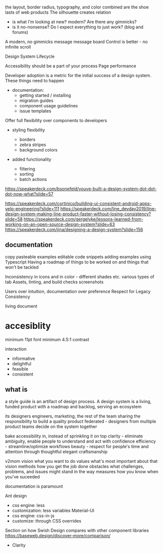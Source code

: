 the layout, border radius, typography, and color combined are the shoe lasts of web products
The silhouette creates relation

- is what I'm looking at new? modern? Are there any gimmicks?
- is it no-nonsense? Do I expect everything to just work? (blog and forums)

A modern, no gimmicks message message board
Control is better - no infinite scroll

Design System Lifecycle

Accessibility should be a part of your process
Page performance

Developer adoption is a metric for the initial success of a design system.
These things need to happen

- documentation:
  - getting started / installing
  - migration guides
  - component usage guidelines
  - issue templates

Offer full flexibility over components to developers

- styling flexibility
  - borders
  - zebra stripes
  - background colors
- added functionality

  - filtering
  - sorting
  - batch actions

https://speakerdeck.com/bsonefeld/youve-built-a-design-system-dot-dot-dot-now-what?slide=57

https://speakerdeck.com/cortinico/building-ui-consistent-android-apps-yelp-engineering?slide=111
https://speakerdeck.com/line_devday2019/line-design-system-making-line-product-faster-without-losing-consistency?slide=58
https://speakerdeck.com/gergelyke/lessons-learned-from-working-on-an-open-source-design-system?slide=63
https://speakerdeck.com/jina/designing-a-design-system?slide=156

## documentation

copy pasteable examples
editable code snippets
adding examples using Typescript
Having a roadmap of things to be worked on and things that won't be tackled

Inconsistency in icons and in color - different shades etc.
various types of tab
Assets, linting, and build checks
screenshots

Users over intuition, documentation over preference
Respect for Legacy
Consistency

living document

# accesiblity

minimum 11pt font
minimum 4.5:1 contrast

interaction

- informative
- delightful
- feasible
- consistent

## what is

a style guide is an artifact of design process. A design system is a living, funded product with a roadmap and backlog, serving an ecosystem

its designers engineers, marketing, the rest of the team sharing the responsibility to build a quality product
federated - designers from multiple product teams decide on the system together

bake accessibility in, instead of sprinkling it on top
clarity - eliminate ambiguity, enable people to understand and act with confidence
efficiency - streamline/optimize workflows
beauty - respect for people's time and attention through thoughtful elegant craftsmanship

v2mom
vision what you want to do
values what's most important about that vision
methods how you get the job done
obstacles what challenges, problems, and issues might stand in the way
measures how you know when you've suceeded

documentation is paramount

Ant design

- css engine: less
- customization: less variables
  Material-UI
- css engine: css-in-js
- customize: through CSS overrides

Section on how Swish Design compares with other component libraries
https://baseweb.design/discover-more/comparison/

- Clarity
